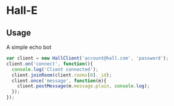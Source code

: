 # Hall-E

## Usage

A simple echo bot

```javascript
var client = new HallClient('account@hall.com', 'password');
client.on('connect', function(){
  console.log('Client connected');
  client.joinRoom(client.rooms[0]._id);
  client.once('message', function(m){
    client.postMessage(m.message.plain, console.log);
  });
});
```